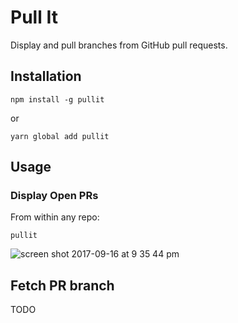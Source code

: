 # Pull It

Display and pull branches from GitHub pull requests.

## Installation

```
npm install -g pullit
```

or

```
yarn global add pullit
```

## Usage

### Display Open PRs

From within any repo:

```
pullit
```

![screen shot 2017-09-16 at 9 35 44 pm](https://user-images.githubusercontent.com/490294/30518034-211be096-9b27-11e7-8c39-886daa1ce5d8.png)

## Fetch PR branch

TODO